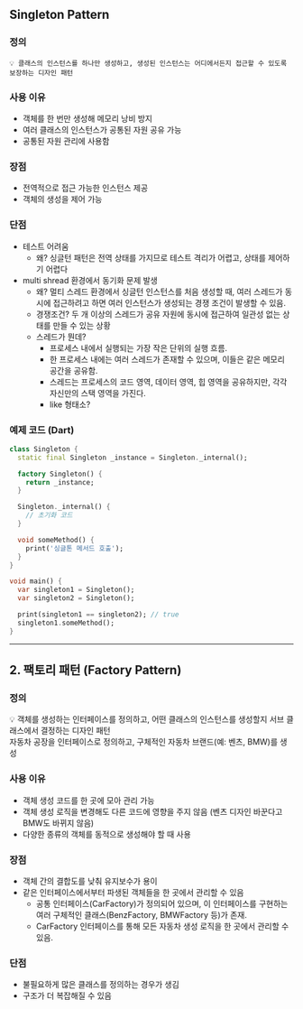 ## Singleton Pattern

 ### 정의  
 

    💡 클래스의 인스턴스를 하나만 생성하고, 생성된 인스턴스는 어디에서든지 접근할 수 있도록 보장하는 디자인 패턴

    

### 사용 이유

- 객체를 한 번만 생성해 메모리 낭비 방지
- 여러 클래스의 인스턴스가 공통된 자원 공유 가능
- 공통된 자원 관리에 사용함


### 장점

- 전역적으로 접근 가능한 인스턴스 제공
- 객체의 생성을 제어 가능

### 단점

- 테스트 어려움
  - 왜? 싱글턴 패턴은 전역 상태를 가지므로 테스트 격리가 어렵고, 상태를 제어하기 어렵다
- multi shread 환경에서 동기화 문제 발생
  - 왜? 멀티 스레드 환경에서 싱글턴 인스턴스를 처음 생성할 때, 여러 스레드가 동시에 접근하려고 하면 여러 인스턴스가 생성되는 경쟁 조건이 발생할 수 있음.
  - 경쟁조건? 두 개 이상의 스레드가 공유 자원에 동시에 접근하여 일관성 없는 상태를 만들 수 있는 상황
  - 스레드가 뭔데?
    - 프로세스 내에서 실행되는 가장 작은 단위의 실행 흐름. 
    - 한 프로세스 내에는 여러 스레드가 존재할 수 있으며, 이들은 같은 메모리 공간을 공유함.
    - 스레드는 프로세스의 코드 영역, 데이터 영역, 힙 영역을 공유하지만, 각각 자신만의 스택 영역을 가진다.
    - like 형태소?

### 예제 코드 (Dart)

```dart
class Singleton {
  static final Singleton _instance = Singleton._internal();

  factory Singleton() {
    return _instance;
  }

  Singleton._internal() {
    // 초기화 코드
  }

  void someMethod() {
    print('싱글톤 메서드 호출');
  }
}

void main() {
  var singleton1 = Singleton();
  var singleton2 = Singleton();

  print(singleton1 == singleton2); // true
  singleton1.someMethod();
}

```

---

## 2. 팩토리 패턴 (Factory Pattern)

### 정의

💡 객체를 생성하는 인터페이스를 정의하고, 어떤 클래스의 인스턴스를 생성할지 서브 클래스에서 결정하는 디자인 패턴  
자동차 공장을 인터페이스로 정의하고, 구체적인 자동차 브랜드(예: 벤츠, BMW)를 생성


### 사용 이유

- 객체 생성 코드를 한 곳에 모아 관리 가능
- 객체 생성 로직을 변경해도 다른 코드에 영향을 주지 않음 (벤츠 디자인 바꾼다고 BMW도 바뀌지 않음)
- 다양한 종류의 객체를 동적으로 생성해야 할 때 사용

### 장점

- 객체 간의 결합도를 낮춰 유지보수가 용이
- 같은 인터페이스에서부터 파생된 객체들을 한 곳에서 관리할 수 있음
  - 공통 인터페이스(CarFactory)가 정의되어 있으며, 이 인터페이스를 구현하는 여러 구체적인 클래스(BenzFactory, BMWFactory 등)가 존재.
  - CarFactory 인터페이스를 통해 모든 자동차 생성 로직을 한 곳에서 관리할 수 있음. 

### 단점

- 불필요하게 많은 클래스를 정의하는 경우가 생김
- 구조가 더 복잡해질 수 있음
